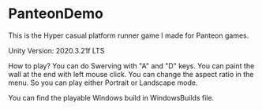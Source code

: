 # PanteonDemo
This is the Hyper casual platform runner game I made for Panteon games.

Unity Version: 2020.3.21f LTS

How to play?
  You can do Swerving with "A" and "D" keys. 
  You can paint the wall at the end with left mouse click.
  You can change the aspect ratio in the menu. So you can play either Portrait or Landscape mode.
  
  You can find the playable Windows build in WindowsBuilds file.
